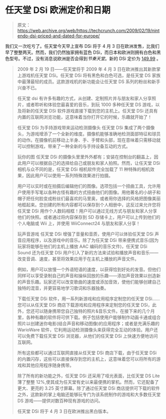 # 任天堂 DSi 欧洲定价和日期

> 原文：<https://web.archive.org/web/https://techcrunch.com/2009/02/19/nintendo-dsi-priced-and-dated-for-europe/>

我们又一次吃亏了。任天堂今天早上宣布 DSi 将于 4 月 3 日在欧洲发售，比我们早了整整两天。然而，我们仍然独家拥有蓝色 DSi，而日本和欧洲则拥有白色和黑色型号。不过，没有消息说欧洲是否会得到*节奏天堂*。新的 DSi 定价为 [149.99](https://web.archive.org/web/20230305033551/http://www.mcvuk.com/news/33291/Nintendo-DSi-hits-Europe-on-April-2nd-priced-14999) 。

> 2009 年 2 月 19 日——任天堂将于 2009 年 4 月 3 日在欧洲推出其新款掌上游戏机任天堂 DSi。任天堂 DSi 将有黑色和白色可选，是任天堂 DS 家族中最薄最轻的成员。这款游戏机的新功能会让任天堂 DS 系列的粉丝和新手兴奋不已。
> 
> 任天堂 dsi 有许多有趣的方式，从创建、定制照片并与朋友和家人分享照片，或者聆听和体验您最喜爱的音乐，到玩 1000 多种任天堂 DS 游戏，以及将新的任天堂 DSi 软件游戏直接下载到您的主机上。任天堂 DSi 还具有内置的互联网浏览功能，这意味着当你打开它的时候，乐趣就开始了！
> 
> 任天堂 DSi 为手持游戏带来运动检测摄像头
> 任天堂 DSi 集成了两个摄像头，为游戏增添了一个全新的维度。摄像机能够准确地检测面部特征和球员的动作。在摄像机前移动上半身、手、手臂和头部，现在意味着只需移动就可以控制游戏，带来了一种全新的与手持设备互动的方式。
> 
> 玩你的图
> 任天堂 DSi 的摄像头里里外外都有；安装在控制台的翻盖上，因此用户可以根据自己的选择给自己或朋友和家人拍照。然而，让任天堂 DSi 相机与众不同的是，任天堂 DSi 相机软件完全加载了 11 种特殊的相机效果，因此用户可以使用一系列特殊效果进行拍摄。
> 
> 用户可以实时或在拍摄后编辑他们的图像。选项包括一个扭曲工具，允许用户使用手写笔以各种古怪有趣的方式扭曲他们的图像。用他著名的小胡子和帽子把任何脸变成粉丝们最喜欢的马里奥，或者用你选择的风格把图像美丽地框起来。您创建的所有内容都可以保存到个人相册中，这反过来允许您将任天堂 DSi 用作个人数码相框！用户可以通过无线方式与朋友和家人分享他们的快照。或者通过将内容保存到 SD 存储卡上，用户可以上传到他们的个人电脑或 Wii 上，并使用 WiiConnect24 与朋友和家人分享！
> 
> 玩声音游戏
> 任天堂 DSi 增强了音量和音质，使用户可以体验任天堂 DSi 声音应用程序，以及游戏中的音乐。除了为任天堂 DSi 带来便携式音乐(因为玩家将能够在他们的主机上播放 AAC 编码的音乐文件)，任天堂 DSi Sound 还为任天堂 DSi 用户引入了新的方法来试验和播放声音和音乐——改变音调、速度，甚至将效果应用于在主机上播放的声音文件。
> 
> 例如，用户可以放慢一个外语短语的速度，以获得恰到好处的发音。但他们同样可以享受录制自己的声音和操纵回放的乐趣——添加声音效果以创造新的声音乐趣。玩家还可以改变歌曲的速度或添加音效，使他们能够创建自己独特的混音，并更容易地学习歌词和乐器独奏。
> 
> 下载任天堂 DSi 软件，用一系列新游戏和应用程序定制您的任天堂 DSi……
> 您可以从任天堂 DSi 商店下载游戏和应用程序来定制您的任天堂 DSi，此外，您还可以随身携带您自己独特的照片&音乐文件。在接下来的几个月里，各种有趣的软件将可供下载。例子包括使用户能够制作动画卡通或组合照片以创建迷你电影(结合声音和移动图像)的应用程序；或者是充满乐趣的 WarioWare 软件，它利用运动检测摄像头来获得完全互动的体验。用户还可以免费下载任天堂 DSi 浏览器，从他们的任天堂 DSi 上快速方便地访问互联网。
> 
> 所有这些都可以通过互联网直接从任天堂 DSi 商店下载，由于任天堂 DSi 的内置闪存，这些可以直接保存到您的主机上，这意味着您可以将所有的游戏和其他应用程序随身携带。
> 
> 除了所有的新功能之外，任天堂 DSi 还采用了哑光表面，比任天堂 DS Lite 薄了整整 12%,使其成为任天堂有史以来最便携的掌机。然而，它还配备了更大、更亮的 3.25 英寸屏幕。除了通过任天堂 DSi 商店提供可下载的软件之外，这款新的掌上电脑还能够玩专门为该系统制作的游戏和大多数任天堂 DS 游戏——提供对数百种现有游戏的访问。
> 
> 任天堂 DSi 将于 4 月 3 日在欧洲推出黑白版本。